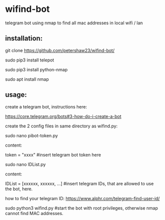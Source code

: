 # wifind-bot
telegram bot using nmap to find all mac addresses in local wifi / lan

## installation:

git clone https://github.com/petershaw23/wifind-bot/

sudo pip3 install telepot

sudo pip3 install python-nmap

sudo apt install nmap

## usage:

create a telegram bot, instructions here:

https://core.telegram.org/bots#3-how-do-i-create-a-bot

create the 2 config files in same directory as wifind.py:

sudo nano pibot-token.py

content:

token = "xxxx" #insert telegram bot token here


sudo nano IDList.py

content:

IDList = [xxxxxx, xxxxxx, ...] #insert telegram IDs, that are allowed to use the bot, here.

how to find your telegram ID: https://www.alphr.com/telegram-find-user-id/

sudo python3 wifind.py #start the bot with root privileges, otherwise nmap cannot find MAC addresses.
